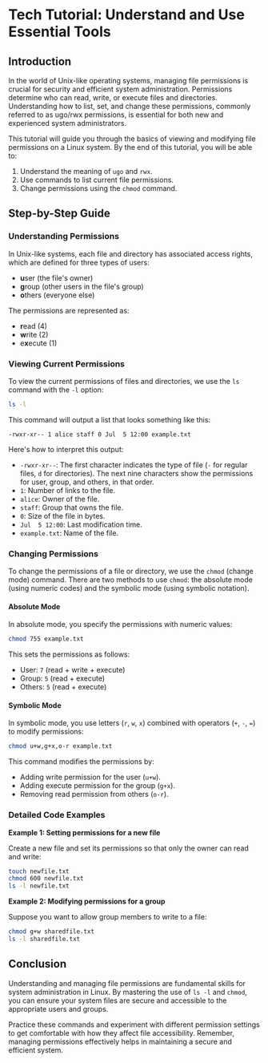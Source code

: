 # Tech Tutorial: Understand and Use Essential Tools

## Introduction

In the world of Unix-like operating systems, managing file permissions is crucial for security and efficient system administration. Permissions determine who can read, write, or execute files and directories. Understanding how to list, set, and change these permissions, commonly referred to as ugo/rwx permissions, is essential for both new and experienced system administrators.

This tutorial will guide you through the basics of viewing and modifying file permissions on a Linux system. By the end of this tutorial, you will be able to:

1. Understand the meaning of `ugo` and `rwx`.
2. Use commands to list current file permissions.
3. Change permissions using the `chmod` command.

## Step-by-Step Guide

### Understanding Permissions

In Unix-like systems, each file and directory has associated access rights, which are defined for three types of users:

- **u**ser (the file's owner)
- **g**roup (other users in the file's group)
- **o**thers (everyone else)

The permissions are represented as:

- **r**ead (4)
- **w**rite (2)
- e**x**ecute (1)

### Viewing Current Permissions

To view the current permissions of files and directories, we use the `ls` command with the `-l` option:

```bash
ls -l
```

This command will output a list that looks something like this:

```
-rwxr-xr-- 1 alice staff 0 Jul  5 12:00 example.txt
```

Here's how to interpret this output:

- `-rwxr-xr--`: The first character indicates the type of file (`-` for regular files, `d` for directories). The next nine characters show the permissions for user, group, and others, in that order.
- `1`: Number of links to the file.
- `alice`: Owner of the file.
- `staff`: Group that owns the file.
- `0`: Size of the file in bytes.
- `Jul  5 12:00`: Last modification time.
- `example.txt`: Name of the file.

### Changing Permissions

To change the permissions of a file or directory, we use the `chmod` (change mode) command. There are two methods to use `chmod`: the absolute mode (using numeric codes) and the symbolic mode (using symbolic notation).

#### Absolute Mode

In absolute mode, you specify the permissions with numeric values:

```bash
chmod 755 example.txt
```

This sets the permissions as follows:

- User: `7` (read + write + execute)
- Group: `5` (read + execute)
- Others: `5` (read + execute)

#### Symbolic Mode

In symbolic mode, you use letters (`r`, `w`, `x`) combined with operators (`+`, `-`, `=`) to modify permissions:

```bash
chmod u+w,g+x,o-r example.txt
```

This command modifies the permissions by:

- Adding write permission for the user (`u+w`).
- Adding execute permission for the group (`g+x`).
- Removing read permission from others (`o-r`).

### Detailed Code Examples

**Example 1: Setting permissions for a new file**

Create a new file and set its permissions so that only the owner can read and write:

```bash
touch newfile.txt
chmod 600 newfile.txt
ls -l newfile.txt
```

**Example 2: Modifying permissions for a group**

Suppose you want to allow group members to write to a file:

```bash
chmod g+w sharedfile.txt
ls -l sharedfile.txt
```

## Conclusion

Understanding and managing file permissions are fundamental skills for system administration in Linux. By mastering the use of `ls -l` and `chmod`, you can ensure your system files are secure and accessible to the appropriate users and groups.

Practice these commands and experiment with different permission settings to get comfortable with how they affect file accessibility. Remember, managing permissions effectively helps in maintaining a secure and efficient system.